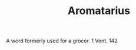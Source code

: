 ---
title: Aromatarius
letter: A
permalink: "/definitions/aromatarius.html"
body: A word formerly used for a grocer. 1 Vent. 142
published_at: '2018-07-07'
layout: post
---